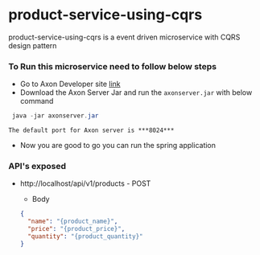 # product-service-using-cqrs
product-service-using-cqrs is a event driven microservice with CQRS design pattern

### To Run this microservice need to follow below steps

* Go to Axon Developer site [link](https://developer.axoniq.io/download)
* Download the Axon Server Jar and run the ```axonserver.jar``` with below command  
```java 
 java -jar axonserver.jar
```
    The default port for Axon server is ***8024***
 
 * Now you are good to go you can run the spring application

### API's exposed

* http://localhost/api/v1/products - POST 
  * Body

  ```json
  {
    "name": "{product_name}",
    "price": "{product_price}",
    "quantity": "{product_quantity}"
  }
  ```

